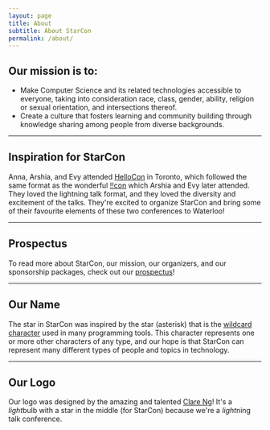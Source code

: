 ```yaml
---
layout: page
title: About
subtitle: About StarCon
permalink: /about/
---
```


<div class="pretty-links">

<!-- <div class="lead lead-about">Some intro text that is eye catching and should put you reader at ease and confident in your skills.
</div>-->

## Our mission is to:

- Make Computer Science and its related technologies accessible to everyone, taking into consideration race, class, gender, ability, religion or sexual orientation, and intersections thereof.
- Create a culture that fosters learning and community building through knowledge sharing among people from diverse backgrounds.

---

## Inspiration for StarCon

Anna, Arshia, and Evy attended [HelloCon](http://hellocon.net) in Toronto, which followed the same format as the wonderful [!!con](http://bangbangcon.com) which Arshia and Evy later attended. They loved the lightning talk format, and they loved the diversity and excitement of the talks. They're excited to organize StarCon and bring some of their favourite elements of these two conferences to Waterloo!

---

## Prospectus

To read more about StarCon, our mission, our organizers, and our sponsorship packages, check out our [prospectus](/prospectus)!

---

## Our Name

The star in StarCon was inspired by the star (asterisk) that is the [wildcard character](http://whatis.techtarget.com/definition/wildcard-character) used in many programming tools. This character represents one or more other characters of any type, and our hope is that StarCon can represent many different types of people and topics in technology.

---

## Our Logo

Our logo was designed by the amazing and talented [Clare Ng](http://claricen.github.io)! It's a *light*bulb with a star in the middle (for StarCon) because we're a *light*ning talk conference.

</div>
